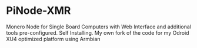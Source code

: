 # PiNode-XMR
Monero Node for Single Board Computers with Web Interface and additional tools pre-configured. Self Installing.
My own fork of the code for my Odroid XU4 optimized platform using Armbian
